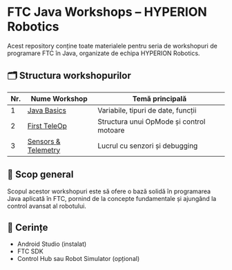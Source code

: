 # FTC Java Workshops – HYPERION Robotics

Acest repository conține toate materialele pentru seria de workshopuri de programare FTC în Java, organizate de echipa HYPERION Robotics.

## 🗂️ Structura workshopurilor
| Nr. | Nume Workshop | Temă principală |
|-----|----------------|------------------|
| 1 | [Java Basics](./Workshop-01_Java-Basics/) | Variabile, tipuri de date, funcții |
| 2 | [First TeleOp](./Workshop-02_First-TeleOp/) | Structura unui OpMode și control motoare |
| 3 | [Sensors & Telemetry](./Workshop-03_Sensors-and-Telemetry/) | Lucrul cu senzori și debugging |

## 🎯 Scop general
Scopul acestor workshopuri este să ofere o bază solidă în programarea Java aplicată în FTC, pornind de la concepte fundamentale și ajungând la control avansat al robotului.

## 🧰 Cerințe
- Android Studio (instalat)
- FTC SDK
- Control Hub sau Robot Simulator (opțional)
